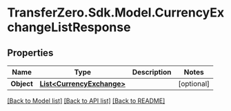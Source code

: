 
# TransferZero.Sdk.Model.CurrencyExchangeListResponse

## Properties

Name | Type | Description | Notes
------------ | ------------- | ------------- | -------------
**Object** | [**List&lt;CurrencyExchange&gt;**](CurrencyExchange.md) |  | [optional] 

[[Back to Model list]](../README.md#documentation-for-models)
[[Back to API list]](../README.md#documentation-for-api-endpoints)
[[Back to README]](../README.md)


